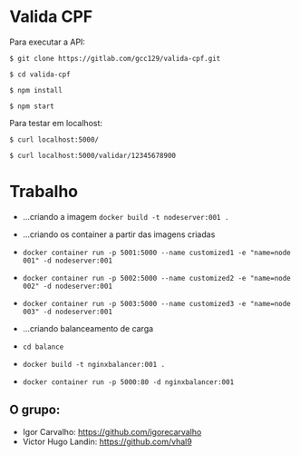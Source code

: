 # Valida CPF

Para executar a API:

`$ git clone https://gitlab.com/gcc129/valida-cpf.git`

`$ cd valida-cpf`

`$ npm install`

`$ npm start`

Para testar em localhost:

`$ curl localhost:5000/`

`$ curl localhost:5000/validar/12345678900`

# Trabalho
- ...criando a imagem
`docker build -t nodeserver:001 .`

- ...criando os container a partir das imagens criadas
- `docker container run -p 5001:5000 --name customized1 -e "name=node 001" -d nodeserver:001`
- `docker container run -p 5002:5000 --name customized2 -e "name=node 002" -d nodeserver:001`
- `docker container run -p 5003:5000 --name customized3 -e "name=node 003" -d nodeserver:001`

- ...criando balanceamento de carga
- `cd balance`
- `docker build -t nginxbalancer:001 .`
- `docker container run -p 5000:80 -d nginxbalancer:001`

## O grupo:
- Igor Carvalho: https://github.com/igorecarvalho
- Victor Hugo Landin: https://github.com/vhal9
